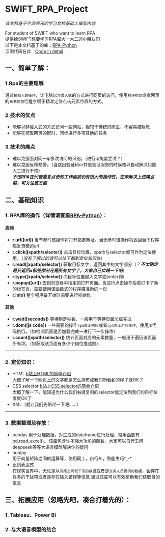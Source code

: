# SWIFT_RPA_Project
*该文档基于宇洲师兄的学习文档基础上编写内容*  

For student of SWIFT who want to learn RPA  
提供给SWIFT想要学习RPA库大一大二的小朋友们  
以下是本文档基于的库：[RPA-Python](https://github.com/tebelorg/RPA-Python)  
示例代码在此：[Code in detail](https://github.com/JasmineJustme/SWIFT_RPA_Project/blob/main/Code_in_detail.md)
## 一、简单了解：  
### 1.Rpa的主要理解  
通过`模拟人的操作`，让电脑以`非侵入式`的方式进行网页的访问，使用`程序视觉`或者网页的`元素位置`给程序赋予精准定位点击元素位置的方式。  
### 2.技术的优点  
* 能够以非侵入式的方式访问一些网站，相较于传统的爬虫，不容易被察觉
* 能够在爬取网页的同时，同步进行多项其他的任务
### 3.技术的痛点
* 难以克服面对同一ip多次访问的识别。（进行ip掩盖尝试？）
* 难以克服反爬预警。（当跳出验证码or其他验证服务的时候难以自动解决只能人工进行干预）   
***不过RPA在代替重复点击的工作面前仍有很大的操作性，在未解决上述痛点前，可关注该方面***
## 二、基础知识
### 1. RPA库的操作（详情请查看[RPA-Python](https://github.com/tebelorg/RPA-Python)）：  
#### 高频  
* **r.url([url])**
当有参时该操作将打开指定网址。当无参时该操作将返回当下程序瞄准页面的url
* **r.click([xpath/selector])**
点击目标位置，xpath与selector都可作为定位使用，（*没有了解过的话可以往下翻到定位知识处*）
* **r.read([xpath/selector])**
获取目标文字，返回其中的文字部分（？***不太确定是只返回a标签部分还是所有文字了，大家自己实践一下吧***）
* **r.type([xpath/selector])**
向目标位置键入文字或[enter]等
* **r.popup([url])**
去到浏览器中指定的打开页面。当进行点击操作后若打卡了新的标签页，需要使用该函数式的程序瞄准新的一页
* **r.init()**
整个程序最开始时需要进行初始化
#### 其他  
* **r.wait([seconds])**
等待制定秒数、一般用于等待页面加载完成
* **r.dom([js code])**
一些需要的操作`rpa库无响应`或者`rpa库无对应操作`，使用js代码执行。（如检测页面是否加载完成一进行下一步操作） 
* **r.count([xpath/selector])**
统计页面对应的元素数量，一般用于遍历该页面所有项。（如获取该页面有多少个岗位描述框）
***
### 2. 定位知识：  
* HTML  [b站上HTML的简单介绍](https://www.bilibili.com/video/BV1Wr4y1R7Bd/?spm_id_from=333.337.search-card.all.click&vd_source=84e916dab357de3703e75e5fd708d19a)  
  大概了解一下网页上的文字都是怎么排布成我们所看到的样子就OK了
* CSS selector [b站上CSS selector的简单介绍](https://www.bilibili.com/video/BV1et411K7RU/?spm_id_from=333.337.search-card.all.click&vd_source=84e916dab357de3703e75e5fd708d19a)  
  大概了解一下，能知道为什么我们右键复制的selector能定位到我们的目标位置就OK了
* XML（就让我们先略过一下吧......）  
***
### 3. 数据整理及存放：  
* pandas 
  用于处理数据，对生成的dataframe进行处理，常用函数有pd.read_excel()...
  该库包含许多强大功能的函数，大家可以自行去问deepseek等等大语言模型解决你的疑问
* numpy  
  用于向量矩阵之间的运算等，使用同上，自行AI，熟能生巧^_-*
* 正则表达式  
  在现实世界中，无论是从`网络上爬取下来的数据`或者是`业务人员提供的数据`，会存在许多的干扰项或者是存在输入错误等信息
  通过该库可以有效帮助我们获取目的信息

## 三、拓展应用（忽略先吧，凑合打着先的）：  
### 1. Tableau、Power BI  
### 2. 与大语言模型的结合  
  



